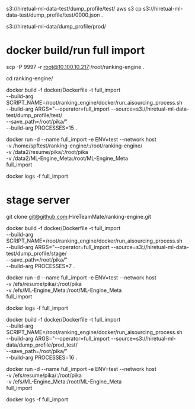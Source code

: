 <!-- dump file path -->

<!-- test -->
s3://hiretual-ml-data-test/dump_profile/test/
aws s3 cp s3://hiretual-ml-data-test/dump_profile/test/0000.json .
<!-- prod: -->
s3://hiretual-ml-data/dump_profile/prod/


# docker build/run full import
<!-- 拉代码 -->
scp -P 9997 -r root@10.100.10.217:/root/ranking-engine .
<!-- cd ranking-engine -->
cd ranking-engine/
<!-- docker build -->
docker build -f docker/Dockerfile -t full_import \
--build-arg SCRIPT_NAME=/root/ranking_engine/docker/run_aisourcing_process.sh \
--build-arg ARGS="--operator=full_import --source=s3://hiretual-ml-data-test/dump_profile/test/ \
--save_path=/root/pika/" \
--build-arg PROCESSES=15 .

<!-- docker run -->
docker run -d --name full_import -e ENV=test --network host \
-v /home/spftest/ranking-engine/:/root/ranking-engine/ \
-v /data2/resume/pika/:/root/pika \
-v /data2/ML-Engine_Meta:/root/ML-Engine_Meta \
full_import

docker logs -f full_import


# stage server 
<!-- stage server  -->
git clone git@github.com:HireTeamMate/ranking-engine.git

<!-- replace settings.py -->


<!-- docker build -->
docker build -f docker/Dockerfile -t full_import \
--build-arg SCRIPT_NAME=/root/ranking_engine/docker/run_aisourcing_process.sh \
--build-arg ARGS="--operator=full_import --source=s3://hiretual-ml-data-test/dump_profile/stage/ \
--save_path=/root/pika/" \
--build-arg PROCESSES=7 .

<!-- docker run -->
docker run -d --name full_import -e ENV=test --network host \
-v /efs/resume/pika/:/root/pika \
-v /efs/ML-Engine_Meta:/root/ML-Engine_Meta \
full_import

docker logs -f full_import




<!-- prod server  -->
<!-- prod server  -->
<!-- prod server  -->
docker build -f docker/Dockerfile -t full_import \
--build-arg SCRIPT_NAME=/root/ranking_engine/docker/run_aisourcing_process.sh \
--build-arg ARGS="--operator=full_import --source=s3://hiretual-ml-data/dump_profile/prod_test/ \
--save_path=/root/pika/" \
--build-arg PROCESSES=16 .

<!-- docker run -->
docker run -d --name full_import -e ENV=test --network host \
-v /efs/resume/pika/:/root/pika \
-v /efs/ML-Engine_Meta:/root/ML-Engine_Meta \
full_import

docker logs -f full_import

